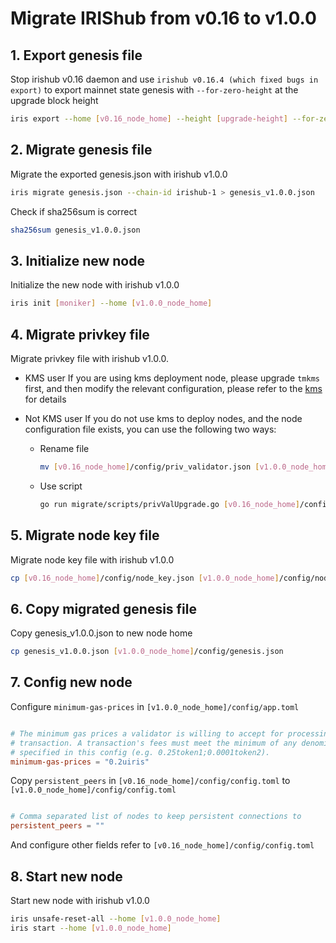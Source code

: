 # Migrate IRIShub from v0.16 to v1.0.0

## 1. Export genesis file

Stop irishub v0.16 daemon and use `irishub v0.16.4 (which fixed bugs in export)` to export mainnet state genesis with `--for-zero-height` at the upgrade block height

```bash
iris export --home [v0.16_node_home] --height [upgrade-height] --for-zero-height
```

## 2. Migrate genesis file

Migrate the exported genesis.json with irishub v1.0.0

```bash
iris migrate genesis.json --chain-id irishub-1 > genesis_v1.0.0.json
```

Check if sha256sum is correct

```bash
sha256sum genesis_v1.0.0.json
```

## 3. Initialize new node

Initialize the new node with irishub v1.0.0

```bash
iris init [moniker] --home [v1.0.0_node_home]
```

## 4. Migrate privkey file

Migrate privkey file with irishub v1.0.0.

- KMS user
If you are using kms deployment node, please upgrade `tmkms` first, and then modify the relevant configuration, please refer to the [kms](../tools/kms.md) for details

- Not KMS user
If you do not use kms to deploy nodes, and the node configuration file exists, you can use the following two ways:

  - Rename file
  
    ```bash
    mv [v0.16_node_home]/config/priv_validator.json [v1.0.0_node_home]/config/priv_validator_key.json
    ```

  - Use script

    ```bash
    go run migrate/scripts/privValUpgrade.go [v0.16_node_home]/config/priv_validator.json [v1.0.0_node_home]/config/priv_validator_key.json [v1.0.0_node_home]/data/priv_validator_state.json
    ```

## 5. Migrate node key file

Migrate node key file with irishub v1.0.0

```bash
cp [v0.16_node_home]/config/node_key.json [v1.0.0_node_home]/config/node_key.json
```

## 6. Copy migrated genesis file

Copy genesis_v1.0.0.json to new node home

```bash
cp genesis_v1.0.0.json [v1.0.0_node_home]/config/genesis.json
```

## 7. Config new node

Configure `minimum-gas-prices` in `[v1.0.0_node_home]/config/app.toml`

```toml

# The minimum gas prices a validator is willing to accept for processing a
# transaction. A transaction's fees must meet the minimum of any denomination
# specified in this config (e.g. 0.25token1;0.0001token2).
minimum-gas-prices = "0.2uiris"

```

Copy `persistent_peers` in `[v0.16_node_home]/config/config.toml` to `[v1.0.0_node_home]/config/config.toml`

```toml

# Comma separated list of nodes to keep persistent connections to
persistent_peers = ""

```

And configure other fields refer to `[v0.16_node_home]/config/config.toml`

## 8. Start new node

Start new node with irishub v1.0.0

```bash
iris unsafe-reset-all --home [v1.0.0_node_home]
iris start --home [v1.0.0_node_home]
```
